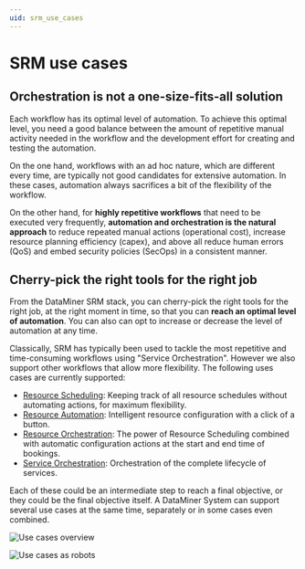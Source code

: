 ```yaml
---
uid: srm_use_cases
---
```


# SRM use cases

## Orchestration is not a one-size-fits-all solution

Each workflow has its optimal level of automation. To achieve this optimal level, you need a good balance between the amount of repetitive manual activity needed in the workflow and the development effort for creating and testing the automation.

On the one hand, workflows with an ad hoc nature, which are different every time, are typically not good candidates for extensive automation. In these cases, automation always sacrifices a bit of the flexibility of the workflow.

On the other hand, for **highly repetitive workflows** that need to be executed very frequently, **automation and orchestration is the natural approach** to reduce repeated manual actions (operational cost), increase resource planning efficiency (capex), and above all reduce human errors (QoS) and embed security policies (SecOps) in a consistent manner.

## Cherry-pick the right tools for the right job

From the DataMiner SRM stack, you can cherry-pick the right tools for the right job, at the right moment in time, so that you can **reach an optimal level of automation**. You can also can opt to increase or decrease the level of automation at any time.

Classically, SRM has typically been used to tackle the most repetitive and time-consuming workflows using "Service Orchestration". However we also support other workflows that allow more flexibility. The following uses cases are currently supported:

- [Resource Scheduling](xref:srm_resource_scheduling): Keeping track of all resource schedules without automating actions, for maximum flexibility.
- [Resource Automation](xref:srm_resource_automation): Intelligent resource configuration with a click of a button.
- [Resource Orchestration](xref:srm_resource_orchestration): The power of Resource Scheduling combined with automatic configuration actions at the start and end time of bookings.
- [Service Orchestration](xref:srm_service_orchestration): Orchestration of the complete lifecycle of services.

Each of these could be an intermediate step to reach a final objective, or they could be the final objective itself. A DataMiner System can support several use cases at the same time, separately or in some cases even combined.

![Use cases overview](~/dataminer/images/DataMiner_ServiceResourceManager-1.gif)

![Use cases as robots](~/dataminer/images/SRMSuite2020-1024x576.png)
